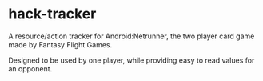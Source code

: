 # hack-tracker

A resource/action tracker for Android:Netrunner, the two player card game made by Fantasy Flight Games.

Designed to be used by one player, while providing easy to read values for an opponent.

